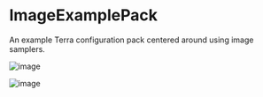 # ImageExamplePack
An example Terra configuration pack centered around using image samplers.

![image](https://user-images.githubusercontent.com/73215501/112807698-ecc09a80-90c3-11eb-99b5-a026d158189c.png)

![image](https://user-images.githubusercontent.com/73215501/112808976-46759480-90c5-11eb-88fa-e24f54158cda.png)
